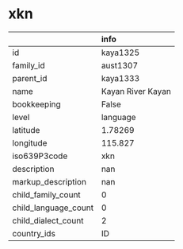 # xkn
|                      | info              |
|:---------------------|:------------------|
| id                   | kaya1325          |
| family_id            | aust1307          |
| parent_id            | kaya1333          |
| name                 | Kayan River Kayan |
| bookkeeping          | False             |
| level                | language          |
| latitude             | 1.78269           |
| longitude            | 115.827           |
| iso639P3code         | xkn               |
| description          | nan               |
| markup_description   | nan               |
| child_family_count   | 0                 |
| child_language_count | 0                 |
| child_dialect_count  | 2                 |
| country_ids          | ID                |